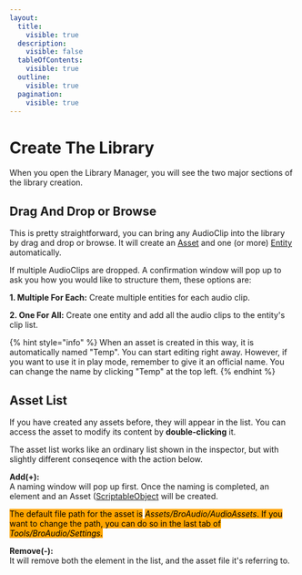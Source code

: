 ```yaml
---
layout:
  title:
    visible: true
  description:
    visible: false
  tableOfContents:
    visible: true
  outline:
    visible: true
  pagination:
    visible: true
---
```


# Create The Library

When you open the Library Manager,  you will see the two major sections of the library creation.

## Drag And Drop or Browse

This is pretty straightforward, you can bring any AudioClip into the library by drag and drop or browse. It will create an [Asset](./#asset) and one (or more) [Entity](./#entity) automatically.&#x20;

If multiple AudioClips are dropped. A confirmation window will pop up to ask you how you would like to structure them, these options are:

**1.  Multiple For Each:** Create multiple entities for each audio clip.

**2. One For All:** Create one entity and add all the audio clips to the entity's clip list.

{% hint style="info" %}
When an asset is created in this way, it is automatically named "Temp". You can start editing right away. However, if you want to use it in play mode, remember to give it an official name. You can change the name by clicking "Temp" at the top left.
{% endhint %}

## Asset List

If you have created any assets before, they will appear in the list. You can access the asset to modify its content by **double-clicking** it.&#x20;

The asset list works like an ordinary list shown in the inspector, but with slightly different conseqence with the action below.

**Add(+):**\
A naming window will pop up first. Once the naming is completed, an element and an Asset ([ScriptableObject](https://docs.unity3d.com/Manual/class-ScriptableObject.html) will be created.

<mark style="background-color:orange;">The default file path for the asset is</mark> <mark style="background-color:orange;"></mark>_<mark style="background-color:orange;">Assets/BroAudio/AudioAssets</mark>_<mark style="background-color:orange;">. If you want to change the path, you can do so in the last tab of</mark> <mark style="background-color:orange;"></mark>_<mark style="background-color:orange;">Tools/BroAudio/Settings.</mark>_

**Remove(-):**\
It will remove both the element in the list, and the asset file it's referring to.

